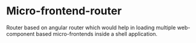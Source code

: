 # Micro-frontend-router
Router based on angular router which would help in loading multiple web-component based micro-frontends inside a shell application.
